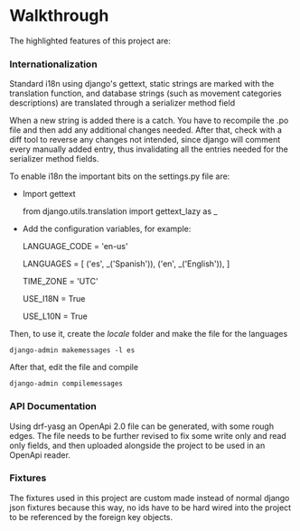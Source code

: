 # Walkthrough

The highlighted features of this project are:


### Internationalization

Standard i18n using django's gettext, static strings are marked with the
translation function, and database strings (such as movement categories
descriptions) are translated through a serializer method field

When a new string is added there is a catch. You have to recompile the .po
file and then add any additional changes needed. After that, check with a
diff tool to reverse any changes not intended, since django will comment every
manually added entry, thus invalidating all the entries needed for the
serializer method fields.

To enable i18n the important bits on the settings.py file are:

* Import gettext

    
    from django.utils.translation import gettext_lazy as _

* Add the configuration variables, for example:

    
    LANGUAGE_CODE = 'en-us'

    LANGUAGES = [
        ('es', _('Spanish')),
        ('en', _('English')),
    ]
    
    TIME_ZONE = 'UTC'
    
    USE_I18N = True
    
    USE_L10N = True
    
Then, to use it, create the _locale_ folder and make the file for the languages

    django-admin makemessages -l es
    
After that, edit the file and compile

    django-admin compilemessages

### API Documentation

Using drf-yasg an OpenApi 2.0 file can be generated, with some rough edges.
The file needs to be further revised to fix some write only and read only
fields, and then uploaded alongside the project to be used in an OpenApi
reader.


### Fixtures

The fixtures used in this project are custom made instead of normal django
json fixtures because this way, no ids have to be hard wired into the project
to be referenced by the foreign key objects.